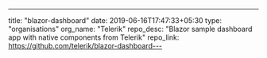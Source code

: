 ---
title: "blazor-dashboard"
date: 2019-06-16T17:47:33+05:30
type: "organisations"
org_name: "Telerik"
repo_desc: "Blazor sample dashboard app with native components from Telerik"
repo_link: https://github.com/telerik/blazor-dashboard---